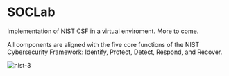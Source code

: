 # SOCLab
Implementation of NIST CSF in a virtual enviroment. More to come.

All components are aligned with the five core functions of the NIST Cybersecurity Framework: 
Identify, Protect, Detect, Respond, and Recover.

![nist-3](https://github.com/user-attachments/assets/bcbd512d-3b1b-4195-a076-6d4b2fdd3593)
